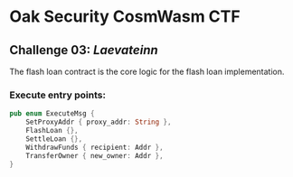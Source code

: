 # Oak Security CosmWasm CTF

## Challenge 03: *Laevateinn*

The flash loan contract is the core logic for the flash loan implementation.

### Execute entry points:
```rust
pub enum ExecuteMsg {
    SetProxyAddr { proxy_addr: String },
    FlashLoan {},
    SettleLoan {},
    WithdrawFunds { recipient: Addr },
    TransferOwner { new_owner: Addr },
}
```